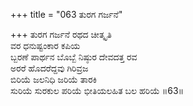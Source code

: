+++
title = "063 ತುರಗ ಗರ್ಜನೆ"

+++
ತುರಗ ಗರ್ಜನೆ ರಥದ ಚೀತ್ಕೃತಿ  
ವರ ಧನುಷ್ಟಂಕಾರ ಕಪಿಯ  
ಬ್ಬರಣೆ ಪಾರ್ಥನ ಬೊಬ್ಬೆ ನಿಷ್ಠುರ ದೇವದತ್ತ ರವ  
ಅರರೆ ಹೊದರೆದ್ದವು ಗಿರಿವ್ರಜ  
ಬಿರಿಯೆ ಜಲನಿಧಿ ಜರಿಯೆ ತಾರಕಿ  
ಸುರಿಯೆ ಸುರಕುಲ ಪರಿಯೆ ಭೀತಿಯಲಹಿತ ಬಲ ಹರಿಯೆ    ॥63॥